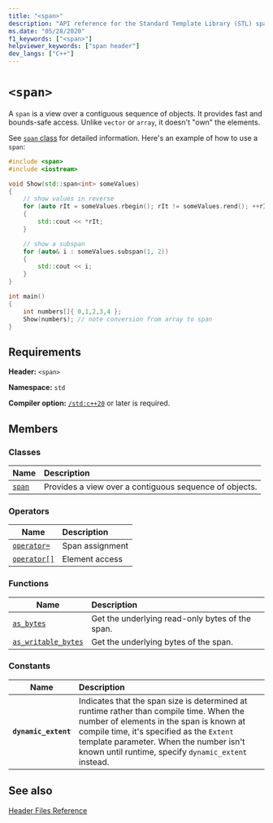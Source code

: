 ```yaml
---
title: "<span>"
description: "API reference for the Standard Template Library (STL) span namespace, which provides a lightweight view over a contiguous sequence of objects."
ms.date: "05/28/2020"
f1_keywords: ["<span>"]
helpviewer_keywords: ["span header"]
dev_langs: ["C++"]
---
```


# `<span>`

A `span` is a view over a contiguous sequence of objects. It provides fast and bounds-safe access. Unlike `vector` or `array`, it doesn't "own" the elements.

See [`span` class](span-class.md) for detailed information. Here's an example of how to use a `span`:

```cpp
#include <span>
#include <iostream>

void Show(std::span<int> someValues)
{
    // show values in reverse
    for (auto rIt = someValues.rbegin(); rIt != someValues.rend(); ++rIt)
    {
        std::cout << *rIt;
    }

    // show a subspan
    for (auto& i : someValues.subspan(1, 2))
    {
        std::cout << i;
    }
}

int main()
{
    int numbers[]{ 0,1,2,3,4 };
    Show(numbers); // note conversion from array to span
}
```

## Requirements

**Header:** `<span>`

**Namespace:** `std`

**Compiler option:** [`/std:c++20`](../build/reference/std-specify-language-standard-version.md) or later is required.

## Members

### Classes

|Name|Description|
|-|:-|
|[`span`](span-class.md)| Provides a view over a contiguous sequence of objects. |

### Operators

|Name|Description|
|-|:-|
|[`operator=`](span-class.md#op_eq)| Span assignment |
|[`operator[]`](span-class.md#op_at)| Element access |

### Functions

|Name|Description|
|-|:-|
| [`as_bytes`](span-functions.md#as_bytes)| Get the underlying read-only bytes of the span. |
| [`as_writable_bytes`](span-functions.md#as_writable_bytes) | Get the underlying bytes of the span. |

### Constants

|Name|Description|
|-|:-|
| **`dynamic_extent`** | Indicates that the span size is determined at runtime rather than compile time. When the number of elements in the span is known at compile time, it's specified as the `Extent` template parameter. When the number isn't known until runtime, specify `dynamic_extent` instead. |

## See also

[Header Files Reference](../standard-library/cpp-standard-library-header-files.md)
